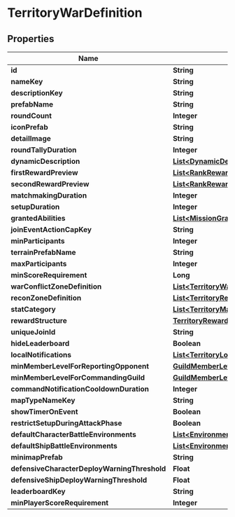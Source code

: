 

# TerritoryWarDefinition


## Properties

| Name | Type | Description | Notes |
|------------ | ------------- | ------------- | -------------|
|**id** | **String** |  |  [optional] |
|**nameKey** | **String** |  |  [optional] |
|**descriptionKey** | **String** |  |  [optional] |
|**prefabName** | **String** |  |  [optional] |
|**roundCount** | **Integer** |  |  [optional] |
|**iconPrefab** | **String** |  |  [optional] |
|**detailImage** | **String** |  |  [optional] |
|**roundTallyDuration** | **Integer** |  |  [optional] |
|**dynamicDescription** | [**List&lt;DynamicDescription&gt;**](DynamicDescription.md) |  |  [optional] |
|**firstRewardPreview** | [**List&lt;RankRewardPreview&gt;**](RankRewardPreview.md) |  |  [optional] |
|**secondRewardPreview** | [**List&lt;RankRewardPreview&gt;**](RankRewardPreview.md) |  |  [optional] |
|**matchmakingDuration** | **Integer** |  |  [optional] |
|**setupDuration** | **Integer** |  |  [optional] |
|**grantedAbilities** | [**List&lt;MissionGrantedAbility&gt;**](MissionGrantedAbility.md) |  |  [optional] |
|**joinEventActionCapKey** | **String** |  |  [optional] |
|**minParticipants** | **Integer** |  |  [optional] |
|**terrainPrefabName** | **String** |  |  [optional] |
|**maxParticipants** | **Integer** |  |  [optional] |
|**minScoreRequirement** | **Long** |  |  [optional] |
|**warConflictZoneDefinition** | [**List&lt;TerritoryWarConflictZoneDefinition&gt;**](TerritoryWarConflictZoneDefinition.md) |  |  [optional] |
|**reconZoneDefinition** | [**List&lt;TerritoryReconZoneDefinition&gt;**](TerritoryReconZoneDefinition.md) |  |  [optional] |
|**statCategory** | [**List&lt;TerritoryMapStatCategory&gt;**](TerritoryMapStatCategory.md) |  |  [optional] |
|**rewardStructure** | [**TerritoryRewardStructure**](TerritoryRewardStructure.md) |  |  [optional] |
|**uniqueJoinId** | **String** |  |  [optional] |
|**hideLeaderboard** | **Boolean** |  |  [optional] |
|**localNotifications** | [**List&lt;TerritoryLocalNote&gt;**](TerritoryLocalNote.md) |  |  [optional] |
|**minMemberLevelForReportingOpponent** | [**GuildMemberLevel**](GuildMemberLevel.md) |  |  [optional] |
|**minMemberLevelForCommandingGuild** | [**GuildMemberLevel**](GuildMemberLevel.md) |  |  [optional] |
|**commandNotificationCooldownDuration** | **Integer** |  |  [optional] |
|**mapTypeNameKey** | **String** |  |  [optional] |
|**showTimerOnEvent** | **Boolean** |  |  [optional] |
|**restrictSetupDuringAttackPhase** | **Boolean** |  |  [optional] |
|**defaultCharacterBattleEnvironments** | [**List&lt;Environment&gt;**](Environment.md) |  |  [optional] |
|**defaultShipBattleEnvironments** | [**List&lt;Environment&gt;**](Environment.md) |  |  [optional] |
|**minimapPrefab** | **String** |  |  [optional] |
|**defensiveCharacterDeployWarningThreshold** | **Float** |  |  [optional] |
|**defensiveShipDeployWarningThreshold** | **Float** |  |  [optional] |
|**leaderboardKey** | **String** |  |  [optional] |
|**minPlayerScoreRequirement** | **Integer** |  |  [optional] |



